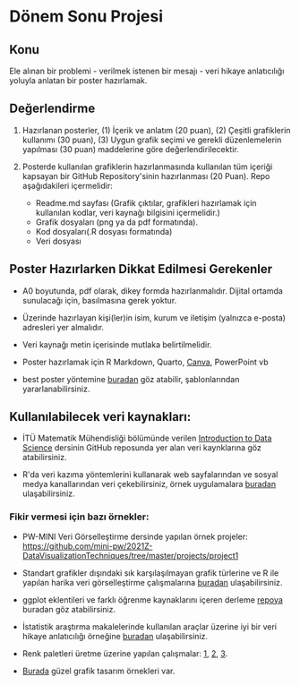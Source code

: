 # Dönem Sonu Projesi 

## Konu

Ele alınan bir problemi - verilmek istenen bir mesajı - veri hikaye anlatıcılığı yoluyla anlatan bir poster hazırlamak. 


## Değerlendirme

1. Hazırlanan posterler, (1) İçerik ve anlatım (20 puan), (2) Çeşitli grafiklerin kullanımı (30 puan), (3) Uygun grafik seçimi ve gerekli düzenlemelerin yapılması (30 puan) maddelerine göre değerlendirilecektir.

2. Posterde kullanılan grafiklerin hazırlanmasında kullanılan tüm içeriği kapsayan bir GitHub Repository'sinin hazırlanması (20 Puan). Repo aşağıdakileri içermelidir:
    * Readme.md sayfası (Grafik çıktılar, grafikleri hazırlamak için kullanılan kodlar, veri kaynağı bilgisini içermelidir.)
    * Grafik dosyaları (png ya da pdf formatında).
    * Kod dosyaları(.R dosyası formatında)
    * Veri dosyası


## Poster Hazırlarken Dikkat Edilmesi Gerekenler

* A0 boyutunda, pdf olarak, dikey formda hazırlanmalıdır. Dijital ortamda sunulacağı için, basılmasına gerek yoktur. 

* Üzerinde hazırlayan kişi(ler)in isim, kurum ve iletişim (yalnızca e-posta) adresleri yer almalıdır. 

* Veri kaynağı metin içerisinde mutlaka belirtilmelidir. 

* Poster hazırlamak için R Markdown, Quarto, [Canva](https://www.canva.com/), PowerPoint vb

* best poster yöntemine [buradan](https://github.com/GerkeLab/betterposter) göz atabilir, şablonlarından yararlanabilirsiniz.


## Kullanılabilecek veri kaynakları:

* İTÜ Matematik Mühendisliği bölümünde verilen [Introduction to Data Science](https://github.com/MAT381E-Fall21#data-related-links) dersinin GitHub reposunda yer alan veri kaynklarına göz atabilirsiniz.

* R'da veri kazıma yöntemlerini kullanarak web sayfalarından ve sosyal medya kanallarından veri çekebilirsiniz, örnek uygulamalara [buradan](http://applied-r.com/web-scrapping/#) ulaşabilirsiniz.


### Fikir vermesi için bazı örnekler:

* PW-MINI Veri Görselleştirme dersinde yapılan örnek projeler: https://github.com/mini-pw/2021Z-DataVisualizationTechniques/tree/master/projects/project1

* Standart grafikler dışındaki sık karşılaşılmayan grafik türlerine ve R ile yapılan harika veri görselleştirme çalışmalarına [buradan](https://github.com/krzjoa/awesome-r-dataviz) ulaşabilirsiniz.

* ggplot eklentileri ve farklı öğrenme kaynaklarını içeren derleme [repoya](https://github.com/erikgahner/awesome-ggplot2) buradan göz atabilirsiniz.

* İstatistik araştırma makalelerinde kullanılan araçlar üzerine iyi bir veri hikaye anlatıcılığı örneğine [buradan](https://quantifyinghealth.com/statistical-software-popularity-in-research/) ulaşabilirsiniz.

* Renk paletleri üretme üzerine yapılan çalışmalar: [1](https://github.com/BlakeRMills/MetBrewer/tree/main), [2](https://github.com/jakelawlor/PNWColors), [3](https://github.com/karthik/wesanderson).

* [Burada](https://haberglobal.com.tr/gundem/2021in-infografikleri-151933) güzel grafik tasarım örnekleri var.


